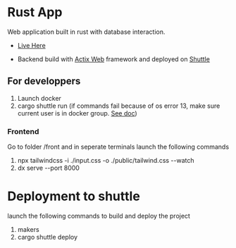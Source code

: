 # Rust App

Web application built in rust with database interaction.
- [Live Here](https://sos-rust-app-api.shuttleapp.rs)

* Backend build with [Actix Web](https://actix.rs/) framework and deployed on [Shuttle](https://www.shuttle.rs/)

## For developpers
1. Launch docker
2. cargo shuttle run (if commands fail because of os error 13, make sure current user is in docker group. [See doc](https://phoenixnap.com/kb/docker-permission-denied))

### Frontend
Go to folder /front and in seperate terminals launch the following commands
1. npx tailwindcss -i ./input.css -o ./public/tailwind.css --watch
2. dx serve --port 8000


# Deployment to shuttle
launch the following commands to build and deploy the project
1. makers
2. cargo shuttle deploy
